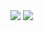 <img src="https://img.shields.io/badge/Firebase-FFCA28?style=flat-square&logo=firebase&logoColor=white"/>
<img src="https://img.shields.io/badge/C-A8B9CC?style=flat-square&logo=C&logoColor=white"/>
